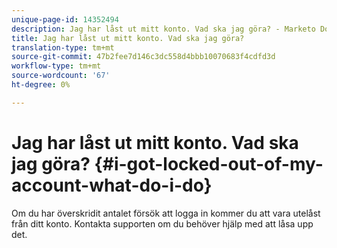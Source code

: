 ```yaml
---
unique-page-id: 14352494
description: Jag har låst ut mitt konto. Vad ska jag göra? - Marketo Docs - produktdokumentation
title: Jag har låst ut mitt konto. Vad ska jag göra?
translation-type: tm+mt
source-git-commit: 47b2fee7d146c3dc558d4bbb10070683f4cdfd3d
workflow-type: tm+mt
source-wordcount: '67'
ht-degree: 0%

---
```



# Jag har låst ut mitt konto. Vad ska jag göra? {#i-got-locked-out-of-my-account-what-do-i-do}

Om du har överskridit antalet försök att logga in kommer du att vara utelåst från ditt konto. Kontakta [](http://nation.marketo.com/community/support_solutions)supporten om du behöver hjälp med att låsa upp det.
